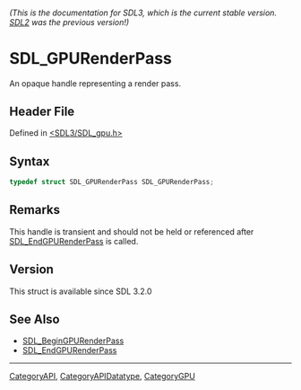 ###### (This is the documentation for SDL3, which is the current stable version. [SDL2](https://wiki.libsdl.org/SDL2/) was the previous version!)
# SDL_GPURenderPass

An opaque handle representing a render pass.

## Header File

Defined in [<SDL3/SDL_gpu.h>](https://github.com/libsdl-org/SDL/blob/main/include/SDL3/SDL_gpu.h)

## Syntax

```c
typedef struct SDL_GPURenderPass SDL_GPURenderPass;
```

## Remarks

This handle is transient and should not be held or referenced after
[SDL_EndGPURenderPass](SDL_EndGPURenderPass) is called.

## Version

This struct is available since SDL 3.2.0

## See Also

- [SDL_BeginGPURenderPass](SDL_BeginGPURenderPass)
- [SDL_EndGPURenderPass](SDL_EndGPURenderPass)

----
[CategoryAPI](CategoryAPI), [CategoryAPIDatatype](CategoryAPIDatatype), [CategoryGPU](CategoryGPU)

